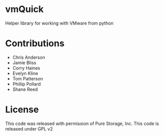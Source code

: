 # vmQuick
Helper library for working with VMware from python

# Contributions
 - Chris Anderson
 - Jamie Bliss
 - Corry Haines
 - Evelyn Kline
 - Tom Patterson
 - Phillip Pollard
 - Shane Reed

# License
This code was released with permission of Pure Storage, Inc.
This code is released under GPL v2
